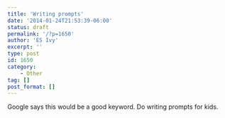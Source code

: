```yaml
---
title: 'Writing prompts'
date: '2014-01-24T21:53:39-06:00'
status: draft
permalink: '/?p=1650'
author: 'ES Ivy'
excerpt: ''
type: post
id: 1650
category:
    - Other
tag: []
post_format: []
---
```

Google says this would be a good keyword. Do writing prompts for kids.